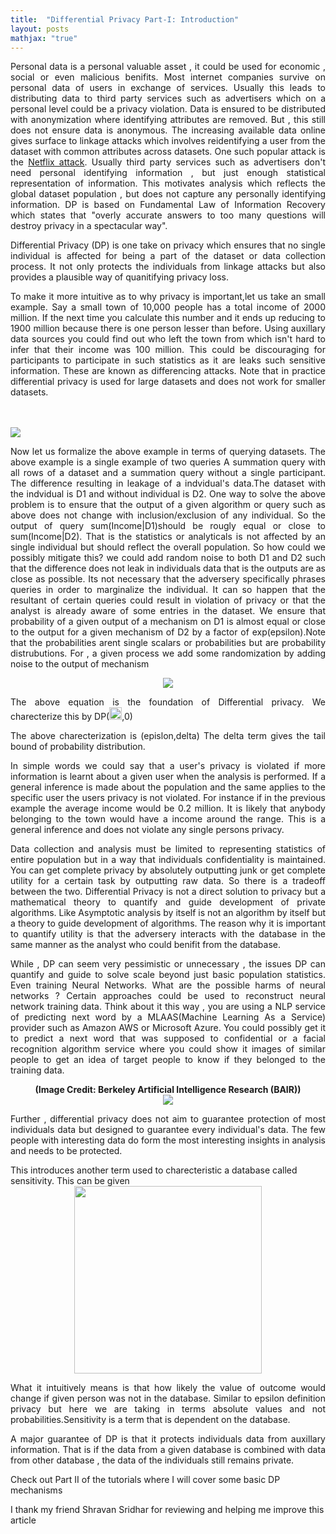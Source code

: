 ```yaml
---
title:  "Differential Privacy Part-I: Introduction"
layout: posts
mathjax: "true"
---
```


<p style="text-align:justify">Personal data is a personal valuable asset , it could be used for economic , social or even malicious benifits. Most internet companies survive on personal data of users in exchange of services. Usually this leads to distributing data to third party services such as advertisers which on a personal level could be a privacy violation. Data is ensured to be distributed with anonymization where identifying attributes are removed. But , this still does not ensure data is anonymous. The increasing available data online gives surface to linkage attacks which involves reidentifying a user from the dataset with common attributes across datasets. One such popular attack is the <a href="https://arxiv.org/abs/cs/0610105">Netflix attack</a>. Usually third party services such as advertisers don't need personal identifying information , but just enough statistical representation of information. This motivates analysis which reflects the global dataset population , but does not capture any personally identifying information. 
DP is based on Fundamental Law of Information Recovery which states that "overly accurate answers to too many questions will destroy privacy in a spectacular way".
<p style="text-align:justify">Differential Privacy (DP) is one take on privacy which ensures that no single individual is affected for being a part of the dataset or data collection process. It not only protects the individuals from linkage attacks but also provides a plausible way of quanitifying privacy loss. </p>
<p style="text-align:justify">To make it more intuitive as to why privacy is important,let us take an small example. Say a small town of 10,000 people has a total income of 2000 million. If the next time you calculate this number and it ends up reducing to 1900 million because there is one person lesser than before. Using auxillary data sources you could find out who left the town from which isn't hard to infer that their income was 100 million. This could be discouraging for participants to participate in such statistics as it are leaks such sensitive information. These are known as differencing attacks. Note that in practice differential privacy is used for large datasets and does not work for smaller datasets.</p>
<br />
<br />
<img src="https://camo.githubusercontent.com/ea990895b47703d5d7292bab7285ddd37f2f7497/687474703a2f2f636c6576657268616e732e696f2f6173736574732f646966666572656e7469616c2d707269766163792e706e67">
<p style="text-align:justify">Now let us formalize the above example in terms of querying datasets. The above example is a single example of two queries A summation query with all rows of a dataset and a summation query without a single participant. The difference resulting in leakage of a indvidual's data.The dataset with the indvidual is D1 and without individual is D2. One way to solve the above problem is to ensure that the output of a given algorithm or query such as above does not change with inclusion/exclusion of any individual. So the output of query sum(Income|D1)should be rougly equal or close to sum(Income|D2). That is the statistics or analyticals is not affected by an single individual but should reflect the overall population. So how could we possibly mitigate this? we could add random noise to both D1 and D2 such that the difference does not leak in individuals data that is the outputs are as close as possible. Its not necessary that the adversery specifically phrases queries in order to marginalize the individual. It can so happen that the resultant of certain queries could result in violation of privacy or that the analyst is already aware of some entries in the dataset. We ensure that probability of a given output of a mechanism on D1 is almost equal or close to the output for a given mechanism of D2 by a factor of exp(epsilon).Note that the probabilities arent single scalars or probabilities but are probability distrubutions. For , a given process we add some randomization by adding noise to the output of mechanism</p>
<div style="text-align:center">
<img src="https://camo.githubusercontent.com/4385679354702242ee6e3add8589a716afbaa80b/68747470733a2f2f77696b696d656469612e6f72672f6170692f726573745f76312f6d656469612f6d6174682f72656e6465722f7376672f61333136306464373736633361313834313136373437623333666266643736333935356337656131">
</div>
<p style="text-align:justify">
The above equation is the foundation of Differential privacy.
We charecterize this by DP(<img height="20" width="20" src="https://camo.githubusercontent.com/fbcc26741027732b93efb1ba96c51dd79b6dc404/68747470733a2f2f63646e322e69636f6e66696e6465722e636f6d2f646174612f69636f6e732f677265656b2d6c6174696e2d73796d626f6c732f32342f657073696c6f6e2d3132382e706e67">,0)
<p style="text-align:justify">The above charecterization is (epislon,delta) 
The delta term gives the tail bound of probability distribution.
<p style="text-align:justify">In simple words we could say that a user's privacy is violated if more information is learnt about a given user when the analysis is performed. If a general inference is made about the population and the same applies to the specific user the users privacy is not violated. For instance if in the previous example the average income would be 0.2 million. It is likely that anybody belonging to the town would have a income around the range. This is a general inference and does not violate any single persons privacy.  </p>
<p style="text-align:justify">Data collection and analysis must be limited to representing statistics of entire population but in a way that individuals confidentiality is maintained.
You can get complete privacy by absolutely outputting junk or get complete utility for a certain task by outputting raw data. So there is a tradeoff between the two. Differential Privacy is not a direct solution to privacy but a mathematical theory to quantify and guide development of private algorithms. Like Asymptotic analysis by itself is not an algorithm by itself but a theory to guide development of algorithms. The reason why it is important to quantify utility is that the adversery interacts with the database in the same manner as the analyst who could benifit from the database.</p>
<p style="text-align:justify"> While , DP can seem very pessimistic or unnecessary , the issues DP can quantify and guide to solve scale beyond just basic population statistics. Even training Neural Networks. What are the possible harms of neural networks ? Certain approaches could be used to reconstruct neural network training data.  Think about it this way , you are using a NLP service of predicting next word by a MLAAS(Machine Learning As a Service) provider such as Amazon AWS or Microsoft Azure. You could possibly get it to predict a next word that was supposed to confidential or a facial recognition algorithm service where you could show it images of similar people to get an idea of target people to know if they belonged to the training data.</p>
<center>
 <b style="font-size:14px">(Image Credit: Berkeley Artificial Intelligence Research (BAIR))</b>
 <br />
<img src="https://bair.berkeley.edu/static/blog/memorization/predictive_models_2x.png">
</center>
<p style="text-align:justify">Further , differential privacy does not aim to guarantee protection of most individuals data but designed to guarantee every individual's data. The few people with interesting data do form the most interesting insights in analysis and needs to be protected.</p>
This introduces another term used to charecteristic a database called sensitivity. This can be given
<div style="text-align:center">
<center>
<img height="300px" src="https://camo.githubusercontent.com/8f3ce8461e79cf3bb8e7294e36f4fe5e5f8d207e/68747470733a2f2f77696b696d656469612e6f72672f6170692f726573745f76312f6d656469612f6d6174682f72656e6465722f7376672f32646637386532613936666366376166393065336236303366386535373263383337666138303739">
 </center>
</div>
<p style="text-align:justify">What it intuitively means is that how likely the value of outcome would change if given person was not in the database. Similar to epsilon definition privacy but here we are taking in terms absolute values and not probabilities.Sensitivity is a term that is dependent on the database.
<p style="text-align:justify">A major guarantee of DP is that it protects individuals data from auxillary information. That is if the data from a given database is combined with data from other database , the data of the individuals still remains private.</p>
Check out Part II of the tutorials where I will cover some basic DP mechanisms
<p>I thank my friend Shravan Sridhar for reviewing and helping me improve this article</p>
